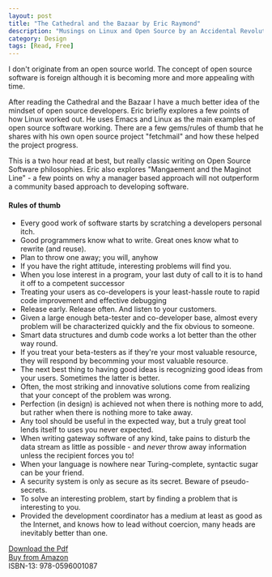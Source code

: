 ```yaml
---
layout: post
title: "The Cathedral and the Bazaar by Eric Raymond"
description: "Musings on Linux and Open Source by an Accidental Revolutionary"
category: Design
tags: [Read, Free]
---
```

I don't originate from an open source world. The concept of open source software is foreign although it is becoming more and more appealing with time. 

After reading the Cathedral and the Bazaar I have a much better idea of the mindset of open source developers. Eric briefly explores a few points of how Linux worked out. He uses Emacs and Linux as the main examples of open source software working. There are a few gems/rules of thumb that he shares with his own open source project "fetchmail" and how these helped the project progress. 

This is a two hour read at best, but really classic writing on Open Source Software philosophies. Eric also explores "Mangaement and the Maginot Line" - a few points on why a manager based approach will not outperform a community based approach to developing software. 

#### Rules of thumb ####
- Every good work of software starts by scratching a developers personal itch.  
- Good programmers know what to write. Great ones know what to rewrite (and reuse).  
- Plan to throw one away; you will, anyhow  
- If you have the right attitude, interesting problems will find you.  
- When you lose interest in a program, your last duty of call to it is to hand it off to a competent successor  
- Treating your users as co-developers is your least-hassle route to rapid code improvement and effective debugging  
- Release early. Release often. And listen to your customers.  
- Given a large enough beta-tester and co-developer base, almost every problem will be characterized quickly and the fix obvious to someone.  
- Smart data structures and dumb code works a lot better than the other way round. 
- If you treat your beta-testers as if they're your most valuable resource, they will respond by becomming your most valuable resource.  
- The next best thing to having good ideas is recognizing good ideas from your users. Sometimes the latter is better.  
- Often, the most striking and innovative solutions come from realizing that your concept of the problem was wrong.  
- Perfection (in design) is achieved not when there is nothing more to add, but rather when there is nothing more to take away.  
- Any tool should be useful in the expected way, but a truly great tool lends itself to uses you never expected.  
- When writing gateway software of any kind, take pains to disturb the data stream as little as possible - and *never* throw away information unless the recipient forces you to!  
- When your language is nowhere near Turing-complete, syntactic sugar can be your friend.  
- A security system is only as secure as its secret. Beware of pseudo-secrets.  
- To solve an interesting problem, start by finding a problem that is interesting to you.  
- Provided the development coordinator has a medium at least as good as the Internet, and knows how to lead without coercion, many heads are inevitably better than one.


[Download the Pdf](http://www.unterstein.net/su/docs/CathBaz.pdf)  
[Buy from Amazon](http://www.amazon.com/The-Cathedral-Bazaar-Accidental-Revolutionary/dp/0596001088)  
ISBN-13: 978-0596001087  

